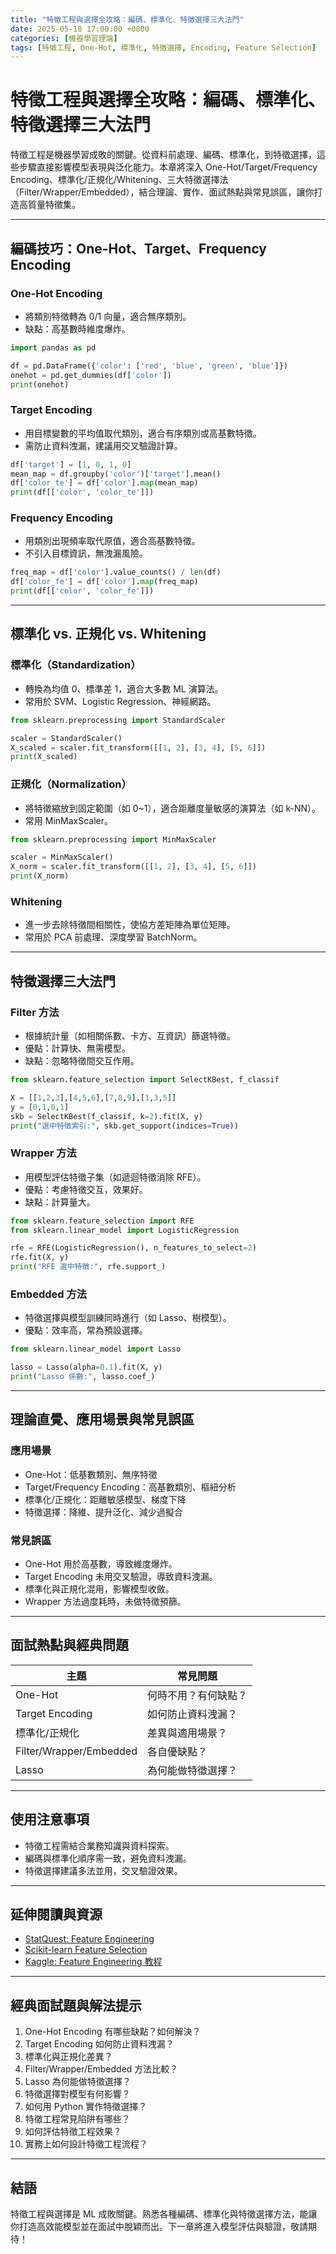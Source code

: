 ```yaml
---
title: "特徵工程與選擇全攻略：編碼、標準化、特徵選擇三大法門"
date: 2025-05-18 17:00:00 +0800
categories: [機器學習理論]
tags: [特徵工程, One-Hot, 標準化, 特徵選擇, Encoding, Feature Selection]
---
```


# 特徵工程與選擇全攻略：編碼、標準化、特徵選擇三大法門

特徵工程是機器學習成敗的關鍵。從資料前處理、編碼、標準化，到特徵選擇，這些步驟直接影響模型表現與泛化能力。本章將深入 One-Hot/Target/Frequency Encoding、標準化/正規化/Whitening、三大特徵選擇法（Filter/Wrapper/Embedded），結合理論、實作、面試熱點與常見誤區，讓你打造高質量特徵集。

---

## 編碼技巧：One-Hot、Target、Frequency Encoding

### One-Hot Encoding

- 將類別特徵轉為 0/1 向量，適合無序類別。
- 缺點：高基數時維度爆炸。

```python
import pandas as pd

df = pd.DataFrame({'color': ['red', 'blue', 'green', 'blue']})
onehot = pd.get_dummies(df['color'])
print(onehot)
```

### Target Encoding

- 用目標變數的平均值取代類別，適合有序類別或高基數特徵。
- 需防止資料洩漏，建議用交叉驗證計算。

```python
df['target'] = [1, 0, 1, 0]
mean_map = df.groupby('color')['target'].mean()
df['color_te'] = df['color'].map(mean_map)
print(df[['color', 'color_te']])
```

### Frequency Encoding

- 用類別出現頻率取代原值，適合高基數特徵。
- 不引入目標資訊，無洩漏風險。

```python
freq_map = df['color'].value_counts() / len(df)
df['color_fe'] = df['color'].map(freq_map)
print(df[['color', 'color_fe']])
```

---

## 標準化 vs. 正規化 vs. Whitening

### 標準化（Standardization）

- 轉換為均值 0、標準差 1，適合大多數 ML 演算法。
- 常用於 SVM、Logistic Regression、神經網路。

```python
from sklearn.preprocessing import StandardScaler

scaler = StandardScaler()
X_scaled = scaler.fit_transform([[1, 2], [3, 4], [5, 6]])
print(X_scaled)
```

### 正規化（Normalization）

- 將特徵縮放到固定範圍（如 0~1），適合距離度量敏感的演算法（如 k-NN）。
- 常用 MinMaxScaler。

```python
from sklearn.preprocessing import MinMaxScaler

scaler = MinMaxScaler()
X_norm = scaler.fit_transform([[1, 2], [3, 4], [5, 6]])
print(X_norm)
```

### Whitening

- 進一步去除特徵間相關性，使協方差矩陣為單位矩陣。
- 常用於 PCA 前處理、深度學習 BatchNorm。

---

## 特徵選擇三大法門

### Filter 方法

- 根據統計量（如相關係數、卡方、互資訊）篩選特徵。
- 優點：計算快、無需模型。
- 缺點：忽略特徵間交互作用。

```python
from sklearn.feature_selection import SelectKBest, f_classif

X = [[1,2,3],[4,5,6],[7,8,9],[1,3,5]]
y = [0,1,0,1]
skb = SelectKBest(f_classif, k=2).fit(X, y)
print("選中特徵索引:", skb.get_support(indices=True))
```

### Wrapper 方法

- 用模型評估特徵子集（如遞迴特徵消除 RFE）。
- 優點：考慮特徵交互，效果好。
- 缺點：計算量大。

```python
from sklearn.feature_selection import RFE
from sklearn.linear_model import LogisticRegression

rfe = RFE(LogisticRegression(), n_features_to_select=2)
rfe.fit(X, y)
print("RFE 選中特徵:", rfe.support_)
```

### Embedded 方法

- 特徵選擇與模型訓練同時進行（如 Lasso、樹模型）。
- 優點：效率高，常為預設選擇。

```python
from sklearn.linear_model import Lasso

lasso = Lasso(alpha=0.1).fit(X, y)
print("Lasso 係數:", lasso.coef_)
```

---

## 理論直覺、應用場景與常見誤區

### 應用場景

- One-Hot：低基數類別、無序特徵
- Target/Frequency Encoding：高基數類別、樞紐分析
- 標準化/正規化：距離敏感模型、梯度下降
- 特徵選擇：降維、提升泛化、減少過擬合

### 常見誤區

- One-Hot 用於高基數，導致維度爆炸。
- Target Encoding 未用交叉驗證，導致資料洩漏。
- 標準化與正規化混用，影響模型收斂。
- Wrapper 方法過度耗時，未做特徵預篩。

---

## 面試熱點與經典問題

| 主題         | 常見問題 |
|--------------|----------|
| One-Hot      | 何時不用？有何缺點？ |
| Target Encoding | 如何防止資料洩漏？ |
| 標準化/正規化 | 差異與適用場景？ |
| Filter/Wrapper/Embedded | 各自優缺點？ |
| Lasso        | 為何能做特徵選擇？ |

---

## 使用注意事項

* 特徵工程需結合業務知識與資料探索。
* 編碼與標準化順序需一致，避免資料洩漏。
* 特徵選擇建議多法並用，交叉驗證效果。

---

## 延伸閱讀與資源

* [StatQuest: Feature Engineering](https://www.youtube.com/c/joshstarmer)
* [Scikit-learn Feature Selection](https://scikit-learn.org/stable/modules/feature_selection.html)
* [Kaggle: Feature Engineering 教程](https://www.kaggle.com/learn/feature-engineering)

---

## 經典面試題與解法提示

1. One-Hot Encoding 有哪些缺點？如何解決？
2. Target Encoding 如何防止資料洩漏？
3. 標準化與正規化差異？
4. Filter/Wrapper/Embedded 方法比較？
5. Lasso 為何能做特徵選擇？
6. 特徵選擇對模型有何影響？
7. 如何用 Python 實作特徵選擇？
8. 特徵工程常見陷阱有哪些？
9. 如何評估特徵工程效果？
10. 實務上如何設計特徵工程流程？

---

## 結語

特徵工程與選擇是 ML 成敗關鍵。熟悉各種編碼、標準化與特徵選擇方法，能讓你打造高效能模型並在面試中脫穎而出。下一章將進入模型評估與驗證，敬請期待！
